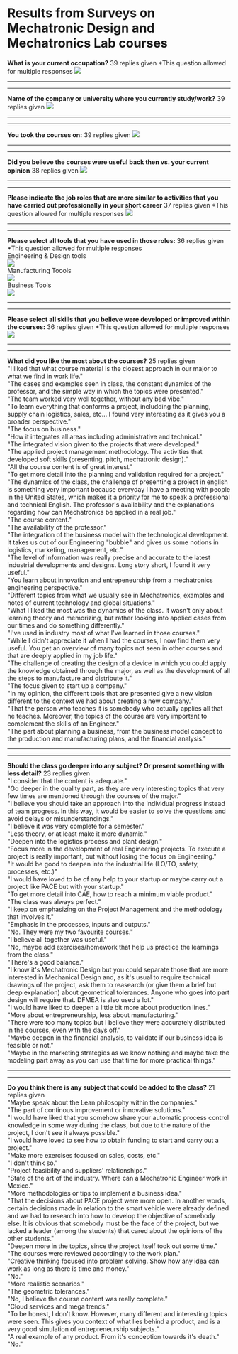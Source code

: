 # Results from Surveys on Mechatronic Design and Mechatronics Lab courses

__What is your current occupation?__
39 replies given
*This question allowed for multiple responses
![](./current-role.png)
<hr>
<hr>


__Name of the company or university where you currently study/work?__
39 replies given
![](./Companies.png)
<hr>
<hr>

__You took the courses on:__
39 replies given
![](./when.png)
<hr>
<hr>

__Did you believe the courses were useful back then vs. your current opinion__
38 replies given
![](./belief.png)
<hr>
<hr>

__Please indicate the job roles that are more similar to activities that you have carried out professionally in your short career__
37 replies given
*This question allowed for multiple responses
![](./jobs.png)
<hr>
<hr>

__Please select all tools that you have used in those roles:__
36 replies given
*This question allowed for multiple responses
<br>
Engineering & Design tools
<br>
![](./engineeringdesigntools.png)
<br>
Manufacturing Toools
<br>
![](./manufacturingtools.png)
<br>
Business Tools
<br>
![](./businesstools.png)
<br>
<hr>
<hr>

__Please select all skills that you believe were developed or improved within the courses:__
36 replies given
*This question allowed for multiple responses
![](./skills.png)
<hr>
<hr>

__What did you like the most about the courses?__
25 replies given
<br>
"I liked that what course material is the closest approach in our major to what we find in work life."
<br>
"The cases and examples seen in class, the constant dynamics of the professor, and the simple way in which the topics were presented."
<br>
"The team worked very well together, without any bad vibe."
<br>
"To learn everything that conforms a project, includding the planning, supply chain logistics, sales, etc… I found very interesting as it gives you a broader perspective."
<br>
"The focus on business."
<br>
"How it integrates all areas including administrative and technical."
<br>
"The integrated vision given to the projects that were developed."
<br>
"The applied project management methodology. The activities that developed soft skills (presenting, pitch, mechatronic design)."
<br>
"All the course content is of great interest."
<br>
"To get more detail into the planning and validation required for a project."
<br>
"The dynamics of the class, the challenge of presenting a project in english is something very important because everyday I have a
meeting with people in the United States, which makes it a priority for me to speak a professional and technical English. The 
professor's availability and the explanations regarding how can Mechatronics be applied in a real job."
<br>
"The course content."
<br>
"The availability of the professor."
<br>
"The integration of the business model with the technological development. It takes us out of our Engineering "bubble" and gives us some notions in logistics, marketing, management, etc."
<br>
"The level of information was really precise and accurate to the latest industrial developments and designs. Long story short, I found it very useful."
<br>
"You learn about innovation and entrepeneurship from a mechatronics engineering perspective."
<br>
"Different topics from what we usually see in Mechatronics, examples and notes of current technology and global situations."
<br>
"What I liked the most was the dynamics of the class. It wasn't only about learning theory and memorizing, but rather looking into applied cases from our times and do something differently."
<br>
"I've used in industry most of what I've learned in those courses."
<br>
"While I didn't appreciate it when I had the courses, I now find them very useful. You get an overview of many topics not seen in other courses and that are deeply applied in my job life."
<br>
"The challenge of creating the design of a device in which you could apply the knowledge obtained through the major, as well as the development of all the steps to manufacture and distribute it."
<br>
"The focus given to start up a company."
<br>
"In my opinion, the different tools that are presented give a new vision different to the context we had about creating a new company."
<br>
"That the person who teaches it is somebody who actually applies all that he teaches. Moreover, the topics of the course are very important to complement the skills of an Engineer."
<br>
"The part about planning a business, from the business model concept to the production and manufacturing plans, and the financial analysis."
<hr>
<hr>

__Should the class go deeper into any subject? Or present something with less detail?__
23 replies given
<br>
"I consider that the content is adequate."
<br>
"Go deeper in the quality part, as they are very interesting topics that very few times are mentioned through the courses of the major."
<br>
"I believe you should take an approach into the individual progress instead of team progress. In this way, it would be easier to solve the questions and avoid delays or misunderstandings."
<br>
"I believe it was very complete for a semester."
<br>
"Less theory, or at least make it more dynamic."
<br>
"Deepen into the logistics process and plant design."
<br>
"Focus more in the development of real Engineering projects. To execute a project is really important, but without losing the focus on Engineering."
<br>
"It would be good to deepen into the industrial life (LO/TO, safety, processes, etc.)"
<br>
"I would have loved to be of any help to your startup or maybe carry out a project like PACE but with your startup."
<br>
"To get more detail into CAE, how to reach a minimum viable product."
<br>
"The class was always perfect."
<br>
"I keep on emphasizing on the Project Management and the methodology that involves it."
<br>
"Emphasis in the processes, inputs and outputs."
<br>
"No. They were my two favourite courses."
<br>
"I believe all together was useful."
<br>
"No, maybe add exercises/homework that help us practice the learnings from the class."
<br>
"There's a good balance."
<br>
"I know it's Mechatronic Design but you could separate those that are more interested in Mechanical Design and, as it's usual to require technical drawings of the project, ask them to reasearch (or give them a brief but deep explanation) about geometrical tolerances. Anyone who goes into part design will require that. DFMEA is also used a lot."
<br>
"I would have liked to deepen a little bit more about production lines."
<br>
"More about entrepreneurship, less about manufacturing."
<br>
"There were too many topics but I believe they were accurately distributed in the courses, even with the days off."
<br>
"Maybe deepen in the financial analysis, to validate if our business idea is feasible or not."
<br>
"Maybe in the marketing strategies as we know nothing and maybe take the modeling part away as you can use that time for more practical things."
<hr>
<hr>

__Do you think there is any subject that could be added to the class?__
21 replies given
<br>
"Maybe speak about the Lean philosophy within the companies."
<br>
"The part of continous improvement or innovative solutions."
<br>
"I would have liked that you somehow share your automatic process control knowledge in some way during the class, but due to the nature of the project, I don't see it always possible."
<br>
"I would have loved to see how to obtain funding to start and carry out a project."
<br>
"Make more exercises focused on sales, costs, etc."
<br>
"I don't think so."
<br>
"Project feasibility and suppliers' relationships."
<br>
"State of the art of the industry. Where can a Mechatronic Engineer work in Mexico."
<br>
"More methodologies or tips to implement a business idea."
<br>
"That the decisions about PACE project were more open. In another words, certain decisions made in relation to the smart vehicle were already defined and we had to research into how to develop the objective of somebody else. It is obvious that somebody must be the face of the project, but we lacked a leader (among the students) that cared about the opinions of the other students."
<br>
"Deepen more in the topics, since the project itself took out some time."
<br>
"The courses were reviewed accordingly to the work plan."
<br>
"Creative thinking focused into problem solving. Show how any idea can work as long as there is time and money."
<br>
"No."
<br>
"More realistic scenarios."
<br>
"The geometric tolerances."
<br>
"No, I believe the course content was really complete."
<br>
"Cloud services and mega trends."
<br>
"To be honest, I don't know. However, many different and interesting topics were seen. This gives you context of what lies behind a product, and is a very good simulation of entrepreneurship subjects."
<br>
"A real example of any product. From it's conception towards it's death."
<br>
"No."

